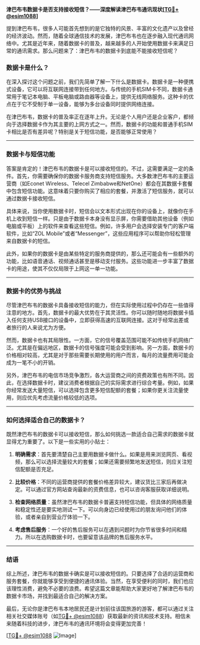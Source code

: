 **津巴布韦数据卡是否支持接收短信？——深度解读津巴布韦通讯现状[[TG💪+ @esim1088](https://t.me/s/esim1088)]**

提到津巴布韦，很多人可能首先想到的是它独特的风景、丰富的文化遗产以及曾经的经济波动。然而，随着全球通信技术的发展，津巴布韦也在逐步融入现代通讯网络中。尤其是近年来，随着数据卡的普及，越来越多的人开始使用数据卡来满足日常的通讯需求。那么问题来了：津巴布韦的数据卡到底能不能接收短信呢？

### 数据卡是什么？

在深入探讨这个问题之前，我们先简单了解一下什么是数据卡。数据卡是一种便携式设备，它可以将互联网连接带到任何地方。与传统的手机SIM卡不同，数据卡通常用于笔记本电脑、平板电脑或路由器等设备上，提供无线网络服务。这种卡的优点在于它不受制于单一设备，能够为多台设备同时提供网络连接。

在津巴布韦，数据卡的普及率正在逐年上升。无论是个人用户还是企业客户，都倾向于选择数据卡作为其主要的上网方式之一。然而，数据卡的功能和普通手机SIM卡相比是否有差异呢？特别是关于短信功能，是否能够正常使用？

---

### 数据卡与短信功能

答案是肯定的！津巴布韦的数据卡是可以接收短信的。不过，这需要满足一定的条件。首先，你需要确保你的数据卡服务商支持短信服务。大多数津巴布韦的主要运营商（如Econet Wireless、Telecel Zimbabwe和NetOne）都会在其数据卡套餐中包含短信功能。这意味着只要你购买了相应的套餐，并激活了短信服务，就可以通过数据卡接收短信。

具体来说，当你使用数据卡时，短信会以文本形式出现在你的设备上，就像你在手机上收到短信一样。只是由于数据卡本身没有显示屏，你需要借助其他设备（例如电脑或平板）上的软件来查看这些短信。例如，许多用户会选择安装专门的客户端软件，比如“ZOL Mobile”或者“Messenger”，这些应用程序可以帮助你轻松管理来自数据卡的短信。

此外，如果你的数据卡是由某些特定的服务商提供的，那么还可能会有一些额外的功能，比如语音通话、视频通话甚至是移动支付服务。这些功能进一步丰富了数据卡的用途，使其不仅仅局限于上网这一单一功能。

---

### 数据卡的优势与挑战

尽管津巴布韦的数据卡具备接收短信的能力，但在实际使用过程中仍存在一些值得注意的地方。首先，数据卡的最大优势在于其灵活性。你可以随时随地将数据卡插入任何支持USB接口的设备中，立即获得高速的互联网连接。这对于经常出差或者旅行的人来说尤为方便。

然而，数据卡也有其局限性。一方面，它的信号覆盖范围可能不如传统手机网络广泛。尤其是在偏远地区，数据卡的信号强度可能会受到影响。另一方面，数据卡的价格相对较高，尤其是对于那些需要长期使用的用户而言，每月的流量费用可能会成为一笔不小的开销。

另外，津巴布韦的电信市场竞争激烈，各大运营商之间的资费政策也有所不同。因此，在选择数据卡时，建议消费者根据自己的实际需求进行综合考量。例如，如果你经常发送大量短信，可以选择包含更多短信配额的套餐；如果你更关注流量使用，则应优先考虑流量价格较低的选项。

---

### 如何选择适合自己的数据卡？

既然津巴布韦的数据卡可以接收短信，那么如何挑选一款适合自己需求的数据卡就显得尤为重要了。以下是一些实用的小贴士：

1. **明确需求**：首先要清楚自己主要用数据卡做什么。如果是用来浏览网页、看视频，那么可以选择流量较大的套餐；如果还需要频繁地发送短信，则应关注短信配额是否充足。

2. **比较价格**：不同的运营商提供的套餐价格差异较大，建议货比三家后再做决定。可以通过官方网站查询最新的资费信息，也可以咨询客服获取详细说明。

3. **检查网络质量**：虽然津巴布韦的数据卡普遍支持短信功能，但具体的网络质量和稳定性还是要实地测试一下。可以向身边已经使用过的朋友询问他们的体验，或者亲自到营业厅体验一下。

4. **考虑售后服务**：一个好的售后服务可以在遇到问题时为你节省很多时间和精力。所以在选购数据卡时，也要留意该品牌的售后服务水平。

---

### 结语

综上所述，津巴布韦的数据卡确实是可以接收短信的。只要选择了合适的运营商和服务套餐，你就能够享受到便捷的通讯体验。当然，在享受便利的同时，我们也应该理性消费，避免不必要的浪费。希望这篇文章能帮助大家更好地了解津巴布韦的数据卡市场，并找到最适合自己的解决方案。

最后，无论你是津巴布韦本地居民还是计划前往该国旅游的游客，都可以通过关注相关社交媒体账号（如[TG💪+ @esim1088](https://t.me/s/esim1088)）获取最新的资讯和技术支持。相信未来随着科技的进步，津巴布韦的通讯环境将会变得更加完善！

[[TG💪+ @esim1088](https://t.me/s/esim1088) ![Image](https://i.postimg.cc/4NQfJmqS/Snipaste-2025-05-13-00-14-12.png)]